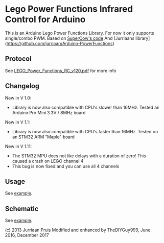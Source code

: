 # Lego Power Functions Infrared Control for Arduino

This is an Arduino Lego Power Functions Library.
For now it only supports single/combo PWM.
Based on [SuperCow's code](http://forum.arduino.cc/index.php?topic=38142.msg282833#msg282833)
And [Jurriaans library] (https://github.com/jurriaan/Arduino-PowerFunctions)

## Protocol

See [LEGO_Power_Functions_RC_v120.pdf](https://github.com/TheDIYGuy999/LegoIr/blob/master/LEGO_Power_Functions_RC_v120.pdf) for more info

## Changelog

New in V 1.0:
- Library is now also compatible with CPU's slower than 16MHz. Tested an Arduino Pro Mini 3.3V / 8MHz board

New in V 1.1:
- Library is now also compatible with CPU's faster than 16MHz. Tested on an STM32 ARM "Maple" board

New in V 1.11:
- The STM32 MPU does not like delays with a duration of zero! This caused a crash on LEGO channel 4
- This bug is now fixed and you can use all 4 channels

## Usage

See [example](https://github.com/TheDIYGuy999/LegoIr/blob/master/examples/LegoIr/LegoIr.ino).

## Schematic

See [example](https://github.com/TheDIYGuy999/LegoIr/blob/master/IR%20LED%20Driver.png).


(c) 2013 Jurriaan Pruis
Modified and enhanced by TheDIYGuy999, June 2016, December 2017
